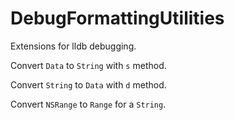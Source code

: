 # DebugFormattingUtilities

Extensions for lldb debugging.

Convert `Data` to `String` with `s` method.

Convert `String` to `Data` with `d` method.

Convert `NSRange` to  `Range` for a `String`.
